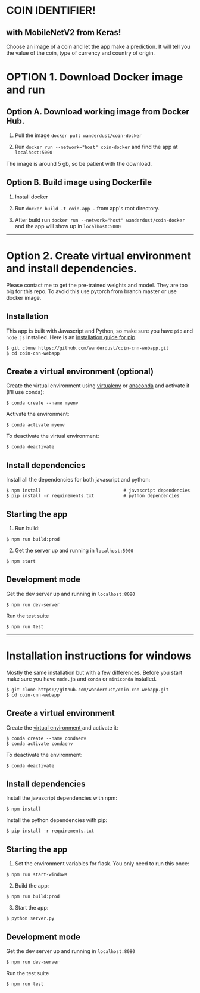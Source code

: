 # COIN IDENTIFIER!
## with MobileNetV2 from Keras!

Choose an image of a coin and let the app make a prediction. It will tell you the value of the coin, type of currency and country of origin.

# OPTION 1. Download Docker image and run

## Option A. Download working image from Docker Hub.

1. Pull the image `docker pull wanderdust/coin-docker`

2. Run `docker run --network="host" coin-docker` and find the app at `localhost:5000`

The image is around 5 gb, so be patient with the download.


## Option B. Build image using Dockerfile

1. Install docker
    
2. Run `docker build -t coin-app .` from app's root directory.

3. After build run `docker run --network="host" wanderdust/coin-docker` and the app will show up in `localhost:5000`


____________________________


# Option 2. Create virtual environment and install dependencies.

Please contact me to get the pre-trained weights and model. They are too big for this repo. To avoid this use pytorch from branch master or use docker image.

## Installation
This app is built with Javascript and Python, so make sure you have `pip` and `node.js` installed. Here is an [installation guide for pip](https://pip.pypa.io/en/stable/installing/).

```
$ git clone https://github.com/wanderdust/coin-cnn-webapp.git
$ cd coin-cnn-webapp
```

## Create a virtual environment (optional)

Create the virtual environment using [virtualenv](https://virtualenv.pypa.io/en/latest/) or [anaconda](https://docs.conda.io/projects/conda/en/latest/user-guide/tasks/manage-environments.html) and activate it (I'll use conda):

```
$ conda create --name myenv
```
Activate the environment:

```
$ conda activate myenv
```

To deactivate the virtual environment:
```
$ conda deactivate
```

## Install dependencies

Install all the dependencies for both javascript and python:
```
$ npm install                               # javascript dependencies
$ pip install -r requirements.txt           # python dependencies
```
## Starting the app

1. Run build:
```
$ npm run build:prod
```

2. Get the server up and running in `localhost:5000`
```
$ npm start
```

## Development mode

Get the dev server up and running in `localhost:8080`
```
$ npm run dev-server
```

Run the test suite

```
$ npm run test
```

************

# Installation instructions for windows

Mostly the same installation but with a few differences. Before you start make sure you have `node.js` and `conda` or `miniconda` installed.

```
$ git clone https://github.com/wanderdust/coin-cnn-webapp.git
$ cd coin-cnn-webapp
```
## Create a virtual environment

Create the [virtual environment ](https://docs.conda.io/projects/conda/en/latest/user-guide/tasks/manage-environments.html) and activate it:

```
$ conda create --name condaenv
$ conda activate condaenv
```

To deactivate the environment:
```
$ conda deactivate
```

## Install dependencies

Install the javascript dependencies with npm:
```
$ npm install
```

Install the python dependencies with pip:

```
$ pip install -r requirements.txt
```


## Starting the app

1. Set the environment variables for flask. You only need to run this once:

```
$ npm run start-windows
```

2. Build the app:
```
$ npm run build:prod
```

3. Start the app:
```
$ python server.py
```

## Development mode

Get the dev server up and running in `localhost:8080`
```
$ npm run dev-server
```

Run the test suite
```
$ npm run test
```